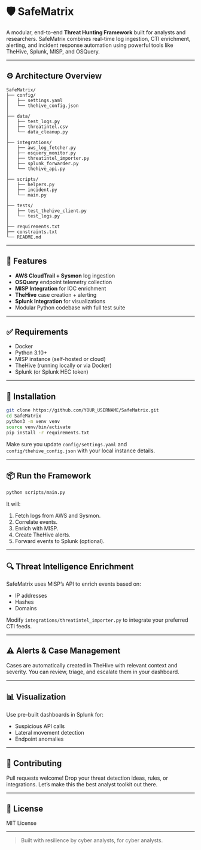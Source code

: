 # 🛡️ SafeMatrix

A modular, end-to-end **Threat Hunting Framework** built for analysts and researchers. SafeMatrix combines real-time log ingestion, CTI enrichment, alerting, and incident response automation using powerful tools like TheHive, Splunk, MISP, and OSQuery.

---

## ⚙️ Architecture Overview

```
SafeMatrix/
├── config/
│   ├── settings.yaml
│   └── thehive_config.json
│
├── data/
│   ├── test_logs.py
│   ├── threatintel.csv
│   └── data_cleanup.py
│
├── integrations/
│   ├── aws_log_fetcher.py
│   ├── osquery_monitor.py
│   ├── threatintel_importer.py
│   ├── splunk_forwarder.py
│   └── thehive_api.py
│
├── scripts/
│   ├── helpers.py
│   ├── incident.py
│   └── main.py
│
├── tests/
│   ├── test_thehive_client.py
│   └── test_logs.py
│
├── requirements.txt
├── constraints.txt
└── README.md
```

---

## 🚀 Features

- **AWS CloudTrail + Sysmon** log ingestion
- **OSQuery** endpoint telemetry collection
- **MISP Integration** for IOC enrichment
- **TheHive** case creation + alerting
- **Splunk Integration** for visualizations
- Modular Python codebase with full test suite

---

## ✅ Requirements

- Docker
- Python 3.10+
- MISP instance (self-hosted or cloud)
- TheHive (running locally or via Docker)
- Splunk (or Splunk HEC token)

---

## 🔧 Installation

```bash
git clone https://github.com/YOUR_USERNAME/SafeMatrix.git
cd SafeMatrix
python3 -m venv venv
source venv/bin/activate
pip install -r requirements.txt
```

Make sure you update `config/settings.yaml` and `config/thehive_config.json` with your local instance details.

---

## 📦 Run the Framework

```bash
python scripts/main.py
```

It will:
1. Fetch logs from AWS and Sysmon.
2. Correlate events.
3. Enrich with MISP.
4. Create TheHive alerts.
5. Forward events to Splunk (optional).

---

## 🔍 Threat Intelligence Enrichment

SafeMatrix uses MISP’s API to enrich events based on:
- IP addresses
- Hashes
- Domains

Modify `integrations/threatintel_importer.py` to integrate your preferred CTI feeds.

---

## ⚠️ Alerts & Case Management

Cases are automatically created in TheHive with relevant context and severity. You can review, triage, and escalate them in your dashboard.

---

## 📊 Visualization

Use pre-built dashboards in Splunk for:
- Suspicious API calls
- Lateral movement detection
- Endpoint anomalies

---

## 🤝 Contributing

Pull requests welcome! Drop your threat detection ideas, rules, or integrations. Let’s make this the best analyst toolkit out there.

---

## 📜 License

MIT License

---

> Built with resilience by cyber analysts, for cyber analysts.
